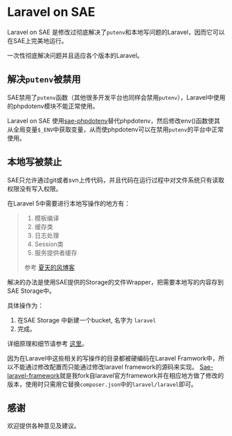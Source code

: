 # Laravel on SAE

Laravel on SAE 是修改过彻底解决了`putenv`和本地写问题的Laravel，因而它可以在SAE上完美地运行。

一次性彻底解决问题并且适应各个版本的Laravel。


## 解决`putenv`被禁用

SAE禁用了`putenv`函数（其他很多开发平台也同样会禁用`putenv`），Laravel中使用的phpdotenv模块不能正常使用。

Laravel on SAE 使用[sae-phpdotenv](https://github.com/litp/sae-phpdotenv)替代phpdotenv，然后修改env()函数使其从全局变量`$_ENV`中获取变量，从而使phpdotenv可以在禁用`putenv`的平台中正常使用。

## 本地写被禁止

SAE只允许通过git或者svn上传代码，并且代码在运行过程中对文件系统只有读取权限没有写入权限。

在Laravel 5中需要进行本地写操作的地方有：
> 1. 模板编译
> 2. 缓存类
> 3. 日志处理
> 4. Session类
> 5. 服务提供者缓存
> 
> 参考 [夏天的风博客](http://www.xtwind.com/laravel-5-1-on-sae.html)

解决的办法是使用SAE提供的Storage的文件Wrapper，把需要本地写的内容存到SAE Storage中。

具体操作为：
1. 在SAE Storage 中新建一个bucket, 名字为 `laravel`
2. 完成。

详细原理和细节请参考 [这里]()。

因为在Laravel中这些相关的写操作的目录都被硬编码在Laravel Framwork中，所以不能通过修改配置而只能通过修改laravel framework的源码来实现。
[Sae-laravel-framework](https://github.com/litp/sae-laravel-framework)就是我fork自laravel官方framework并在相应地方做了修改的版本，使用时只需用它替换`composer.json`中的`laravel/laravel`即可。

## 感谢

欢迎提供各种意见及建议。
